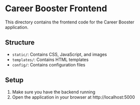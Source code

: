 # Career Booster Frontend

This directory contains the frontend code for the Career Booster application.

## Structure
- `static/`: Contains CSS, JavaScript, and images
- `templates/`: Contains HTML templates
- `config/`: Contains configuration files

## Setup
1. Make sure you have the backend running
2. Open the application in your browser at http://localhost:5000 